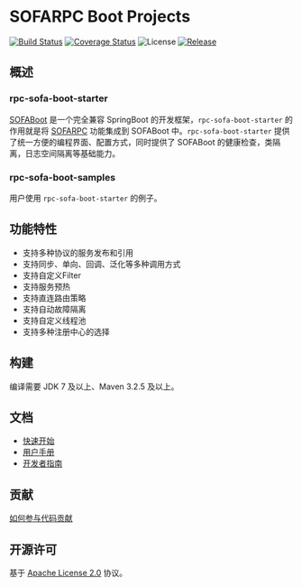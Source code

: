 # SOFARPC Boot Projects

[![Build Status](https://travis-ci.org/alipay/sofa-rpc-boot-projects.svg?branch=master)](https://travis-ci.org/alipay/sofa-rpc-boot-projects)
[![Coverage Status](https://codecov.io/gh/alipay/sofa-rpc-boot-projects/branch/master/graph/badge.svg)](https://codecov.io/gh/alipay/sofa-rpc-boot-projects)
![License](https://img.shields.io/badge/license-Apache--2.0-green.svg)
[![Release](https://img.shields.io/github/release/alipay/sofa-rpc-boot-projects.svg)](https://github.com/alipay/sofa-rpc-boot-projects/releases)

## 概述

### rpc-sofa-boot-starter
[SOFABoot](https://github.com/alipay/sofa-boot) 是一个完全兼容 SpringBoot 的开发框架，`rpc-sofa-boot-starter` 的作用就是将 [SOFARPC](https://github.com/alipay/sofa-rpc) 功能集成到 SOFABoot 中。`rpc-sofa-boot-starter` 提供了统一方便的编程界面、配置方式，同时提供了 SOFABoot 的健康检查，类隔离，日志空间隔离等基础能力。


### rpc-sofa-boot-samples
用户使用 `rpc-sofa-boot-starter` 的例子。

## 功能特性
* 支持多种协议的服务发布和引用
* 支持同步、单向、回调、泛化等多种调用方式
* 支持自定义Filter
* 支持服务预热
* 支持直连路由策略
* 支持自动故障隔离
* 支持自定义线程池
* 支持多种注册中心的选择

## 构建
编译需要 JDK 7 及以上、Maven 3.2.5 及以上。

## 文档
* [快速开始](http://www.sofastack.tech/sofa-rpc/docs/Getting-Started-With-SOFA-Boot)
* [用户手册](http://www.sofastack.tech/sofa-rpc/docs/Programming)
* [开发者指南](http://www.sofastack.tech/sofa-rpc/docs/How-To-Build)

## 贡献
[如何参与代码贡献](http://www.sofastack.tech/sofa-rpc/docs/Contributing)

## 开源许可
基于 [Apache License 2.0](https://github.com/alipay/sofa-rpc-boot-projects/blob/master/LICENSE) 协议。

